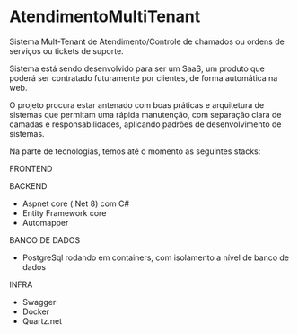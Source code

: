 # AtendimentoMultiTenant

Sistema Mult-Tenant de Atendimento/Controle de chamados ou ordens de serviços ou tickets de suporte.

Sistema está sendo desenvolvido para ser um SaaS, um produto que poderá ser contratado futuramente por clientes, de forma automática na web.

O projeto procura estar antenado com boas práticas e arquitetura de sistemas que permitam uma rápida manutenção, com separação clara de camadas e responsabilidades, aplicando padrões de desenvolvimento de sistemas.

Na parte de tecnologias, temos até o momento as seguintes stacks:

FRONTEND

BACKEND
- Aspnet core (.Net 8) com C#
- Entity Framework core
- Automapper

BANCO DE DADOS
- PostgreSql rodando em containers, com isolamento a nível de banco de dados

INFRA
- Swagger
- Docker
- Quartz.net
